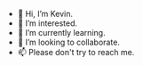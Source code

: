 - 👋 Hi, I’m Kevin.
- 👀 I’m interested.
- 🌱 I’m currently learning.
- 💞️ I’m looking to collaborate.
- 📫 Please don't try to reach me.

<!---
k-krmr/k-krmr is a ✨ special ✨ repository because its `README.md` (this file) appears on your GitHub profile.
You can click the Preview link to take a look at your changes.
--->
